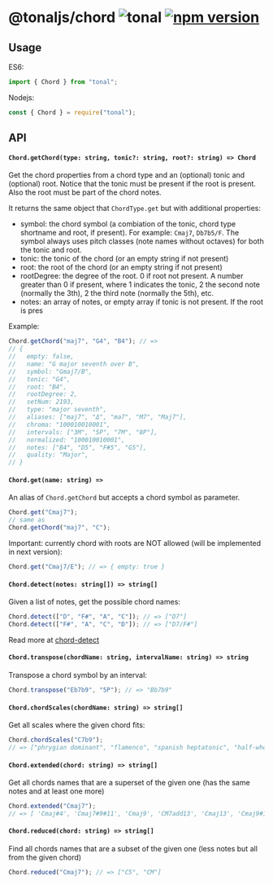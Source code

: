 # @tonaljs/chord ![tonal](https://img.shields.io/badge/@tonaljs-chord-yellow.svg?style=flat-square) [![npm version](https://img.shields.io/npm/v/@tonaljs/chord.svg?style=flat-square)](https://www.npmjs.com/package/@tonaljs/chord)

## Usage

ES6:

```js
import { Chord } from "tonal";
```

Nodejs:

```js
const { Chord } = require("tonal");
```

## API

#### `Chord.getChord(type: string, tonic?: string, root?: string) => Chord`

Get the chord properties from a chord type and an (optional) tonic and (optional) root. Notice that the tonic must be present if the root is present. Also the root must be part of the chord notes.

It returns the same object that `ChordType.get` but with additional properties:

- symbol: the chord symbol (a combiation of the tonic, chord type shortname and root, if present). For example: `Cmaj7`, `Db7b5/F`. The symbol always uses pitch classes (note names without octaves) for both the tonic and root.
- tonic: the tonic of the chord (or an empty string if not present)
- root: the root of the chord (or an empty string if not present)
- rootDegree: the degree of the root. 0 if root not present. A number greater than 0 if present, where 1 indicates the tonic, 2 the second note (normally the 3th), 2 the third note (normally the 5th), etc.
- notes: an array of notes, or empty array if tonic is not present. If the root is pres

Example:

```js
Chord.getChord("maj7", "G4", "B4"); // =>
// {
//   empty: false,
//   name: "G major seventh over B",
//   symbol: "Gmaj7/B",
//   tonic: "G4",
//   root: "B4",
//   rootDegree: 2,
//   setNum: 2193,
//   type: "major seventh",
//   aliases: ["maj7", "Δ", "ma7", "M7", "Maj7"],
//   chroma: "100010010001",
//   intervals: ["3M", "5P", "7M", "8P"],
//   normalized: "100010010001",
//   notes: ["B4", "D5", "F#5", "G5"],
//   quality: "Major",
// }
```

#### `Chord.get(name: string) =>`

An alias of `Chord.getChord` but accepts a chord symbol as parameter.

```js
Chord.get("Cmaj7");
// same as
Chord.getChord("maj7", "C");
```

Important: currently chord with roots are NOT allowed (will be implemented in next version):

```js
Chord.get("Cmaj7/E"); // => { empty: true }
```

#### `Chord.detect(notes: string[]) => string[]`

Given a list of notes, get the possible chord names:

```js
Chord.detect(["D", "F#", "A", "C"]); // => ["D7"]
Chord.detect(["F#", "A", "C", "D"]); // => ["D7/F#"]
```

Read more at [chord-detect](/packages/chord-detect)

#### `Chord.transpose(chordName: string, intervalName: string) => string`

Transpose a chord symbol by an interval:

```js
Chord.transpose("Eb7b9", "5P"); // => "Bb7b9"
```

#### `Chord.chordScales(chordName: string) => string[]`

Get all scales where the given chord fits:

```js
Chord.chordScales("C7b9");
// => ["phrygian dominant", "flamenco", "spanish heptatonic", "half-whole diminished", "chromatic"]
```

#### `Chord.extended(chord: string) => string[]`

Get all chords names that are a superset of the given one (has the same notes and at least one more)

```js
Chord.extended("Cmaj7");
// => [ 'Cmaj#4', 'Cmaj7#9#11', 'Cmaj9', 'CM7add13', 'Cmaj13', 'Cmaj9#11', 'CM13#11', 'CM7b9' ]
```

#### `Chord.reduced(chord: string) => string[]`

Find all chords names that are a subset of the given one (less notes but all from the given chord)

```js
Chord.reduced("Cmaj7"); // => ["C5", "CM"]
```

